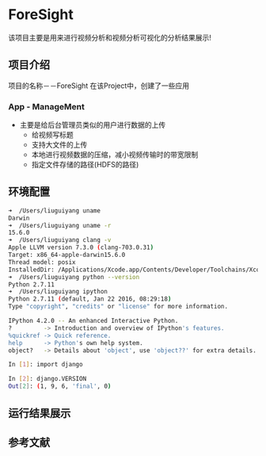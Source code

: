 # ForeSight
该项目主要是用来进行视频分析和视频分析可视化的分析结果展示!

## 项目介绍
项目的名称－－ForeSight
在该Project中，创建了一些应用
### App - ManageMent
- 主要是给后台管理员类似的用户进行数据的上传
  - 给视频写标题
  - 支持大文件的上传
  - 本地进行视频数据的压缩，减小视频传输时的带宽限制
  - 指定文件存储的路径(HDFS的路径)


## 环境配置
```bash
➜  /Users/liuguiyang uname
Darwin
➜  /Users/liuguiyang uname -r
15.6.0
➜  /Users/liuguiyang clang -v
Apple LLVM version 7.3.0 (clang-703.0.31)
Target: x86_64-apple-darwin15.6.0
Thread model: posix
InstalledDir: /Applications/Xcode.app/Contents/Developer/Toolchains/XcodeDefault.xctoolchain/usr/bin
➜  /Users/liuguiyang python --version
Python 2.7.11
➜  /Users/liuguiyang ipython
Python 2.7.11 (default, Jan 22 2016, 08:29:18)
Type "copyright", "credits" or "license" for more information.

IPython 4.2.0 -- An enhanced Interactive Python.
?         -> Introduction and overview of IPython's features.
%quickref -> Quick reference.
help      -> Python's own help system.
object?   -> Details about 'object', use 'object??' for extra details.

In [1]: import django

In [2]: django.VERSION
Out[2]: (1, 9, 6, 'final', 0)
```

## 运行结果展示

## 参考文献
